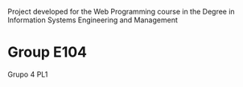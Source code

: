 Project developed for the Web Programming course in the Degree in Information Systems Engineering and Management
# Group E104 
Grupo 4  PL1

